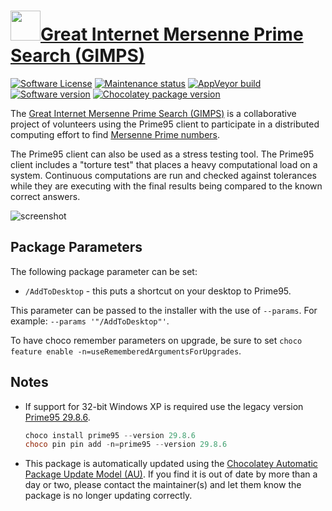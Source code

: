 # [<img src="https://cdn.jsdelivr.net/gh/dgalbraith/chocolatey-packages@699888431c179087758a7021bed3ea5be50f9611/icons/prime95.png" width="48" height="48" />Great Internet Mersenne Prime Search (GIMPS)](https://chocolatey.org/packages/prime95)

[![Software License](https://img.shields.io/badge/License-Free-green.svg)](https://www.mersenne.org/legal/#EULA)
[![Maintenance status](https://img.shields.io/badge/maintained%3F-yes-green.svg)](https://gitHub.com/dgalbraith/chocolatey-packages/graphs/commit-activity)
[![AppVeyor build](https://img.shields.io/appveyor/ci/dgalbraith/chocolatey-packages)](https://ci.appveyor.com/project/dgalbraith/chocolatey-packages)
[![Software version](https://img.shields.io/badge/Source-v30.8.15-blue)](https://www.mersenne.org/download/)
[![Chocolatey package version](https://img.shields.io/chocolatey/v/prime95?label=Chocolatey)](https://chocolatey.org/packages/prime95)

The [Great Internet Mersenne Prime Search (GIMPS)](https://www.mersenne.org) is a collaborative project of volunteers
using the Prime95 client to participate in a distributed computing effort to find [Mersenne Prime numbers](http://www.utm.edu/research/primes/mersenne.shtml).

The Prime95 client can also be used as a stress testing tool.  The Prime95 client includes a "torture test" that places
a heavy computational load on a system.  Continuous computations are run and checked against tolerances while they are
executing with the final results being compared to the known correct answers.

![screenshot](https://cdn.jsdelivr.net/gh/dgalbraith/chocolatey-packages@699888431c179087758a7021bed3ea5be50f9611/automatic/prime95/screenshot.png)

## Package Parameters

The following package parameter can be set:

* `/AddToDesktop` - this puts a shortcut on your desktop to Prime95.

This parameter can be passed to the installer with the use of `--params`.
For example: `--params '"/AddToDesktop"'`.

To have choco remember parameters on upgrade, be sure to set `choco feature enable -n=useRememberedArgumentsForUpgrades`.

## Notes

* If support for 32-bit Windows XP is required use the legacy version [Prime95 29.8.6](https://chocolatey.org/packages/prime95/29.8.6).

  ```powershell
  choco install prime95 --version 29.8.6
  choco pin pin add -n=prime95 --version 29.8.6
  ```

* This package is automatically updated using the [Chocolatey Automatic Package Update Model (AU)](https://github.com/majkinetor/au/blob/master/README.md).
  If you find it is out of date by more than a day or two, please contact the maintainer(s) and let them know the package is no longer updating correctly.
